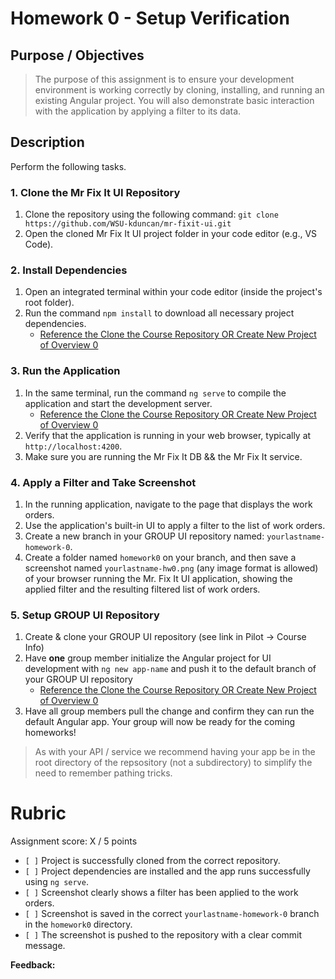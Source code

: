 # Homework 0 - Setup Verification

## Purpose / Objectives
> The purpose of this assignment is to ensure your development environment is working correctly by cloning, installing, and running an existing Angular project.
> You will also demonstrate basic interaction with the application by applying a filter to its data.

## Description

Perform the following tasks.

### 1. Clone the Mr Fix It UI Repository
1.  Clone the repository using the following command:
    `git clone https://github.com/WSU-kduncan/mr-fixit-ui.git`
2.  Open the cloned Mr Fix It UI project folder in your code editor (e.g., VS Code).

### 2. Install Dependencies
1.  Open an integrated terminal within your code editor (inside the project's root folder).
2.  Run the command `npm install` to download all necessary project dependencies.
    - [Reference the Clone the Course Repository OR Create New Project of Overview 0](https://github.com/pattonsgirl/CS4900-AppSoftwareDev/blob/main/Web_Dev/Class%200%20-%20Overview.md#two-paths-clone-the-course-repository-or-create-new-project)

### 3. Run the Application
1.  In the same terminal, run the command `ng serve` to compile the application and start the development server.
    - [Reference the Clone the Course Repository OR Create New Project of Overview 0](https://github.com/pattonsgirl/CS4900-AppSoftwareDev/blob/main/Web_Dev/Class%200%20-%20Overview.md#two-paths-clone-the-course-repository-or-create-new-project)
2.  Verify that the application is running in your web browser, typically at `http://localhost:4200`.
3.  Make sure you are running the Mr Fix It DB && the Mr Fix It service.

### 4. Apply a Filter and Take Screenshot
1.  In the running application, navigate to the page that displays the work orders.
2.  Use the application's built-in UI to apply a filter to the list of work orders.
3.  Create a new branch in your GROUP UI repository named: `yourlastname-homework-0`.
4.  Create a folder named `homework0` on your branch, and then save a screenshot named `yourlastname-hw0.png` (any image format is allowed) of your browser running the Mr. Fix It UI application, showing the applied filter and the resulting filtered list of work orders.

### 5. Setup GROUP UI Repository

1.  Create & clone your GROUP UI repository (see link in Pilot -> Course Info)
2.  Have **one** group member initialize the Angular project for UI development with `ng new app-name` and push it to the default branch of your GROUP UI repository
    - [Reference the Clone the Course Repository OR Create New Project of Overview 0](https://github.com/pattonsgirl/CS4900-AppSoftwareDev/blob/main/Web_Dev/Class%200%20-%20Overview.md#two-paths-clone-the-course-repository-or-create-new-project)
3. Have all group members pull the change and confirm they can run the default Angular app.  Your group will now be ready for the coming homeworks!

> As with your API / service we recommend having your app be in the root directory of the repsository (not a subdirectory) to simplify the need to remember pathing tricks.

# Rubric

Assignment score: X / 5 points

- `[ ]` Project is successfully cloned from the correct repository.
- `[ ]` Project dependencies are installed and the app runs successfully using `ng serve`.
- `[ ]` Screenshot clearly shows a filter has been applied to the work orders.
- `[ ]` Screenshot is saved in the correct `yourlastname-homework-0` branch in the `homework0` directory.
- `[ ]` The screenshot is pushed to the repository with a clear commit message.

**Feedback:**
